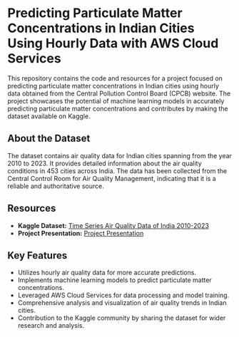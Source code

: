 # Predicting Particulate Matter Concentrations in Indian Cities Using Hourly Data with AWS Cloud Services

This repository contains the code and resources for a project focused on predicting particulate matter concentrations in Indian cities using hourly data obtained from the Central Pollution Control Board (CPCB) website. The project showcases the potential of machine learning models in accurately predicting particulate matter concentrations and contributes by making the dataset available on Kaggle.

## About the Dataset

The dataset contains air quality data for Indian cities spanning from the year 2010 to 2023. It provides detailed information about the air quality conditions in 453 cities across India. The data has been collected from the Central Control Room for Air Quality Management, indicating that it is a reliable and authoritative source.

## Resources

- **Kaggle Dataset:** [Time Series Air Quality Data of India 2010-2023](https://www.kaggle.com/datasets/abhisheksjha/time-series-air-quality-data-of-india-2010-2023)
- **Project Presentation:** [Project Presentation](https://drive.google.com/file/d/13ualziWvBmCNKZ9pD-tAESPBkUEKlLnK)

## Key Features

- Utilizes hourly air quality data for more accurate predictions.
- Implements machine learning models to predict particulate matter concentrations.
- Leveraged AWS Cloud Services for data processing and model training.
- Comprehensive analysis and visualization of air quality trends in Indian cities.
- Contribution to the Kaggle community by sharing the dataset for wider research and analysis.

